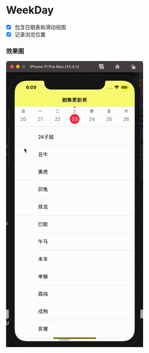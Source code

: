 # WeekDay

- [x] 包含日期表和滑动视图
- [x] 记录浏览位置

### 效果图
<img src="https://github.com/cxymq/Images/blob/master/week-schedule/weekday.gif" width="375" alt="效果图">
